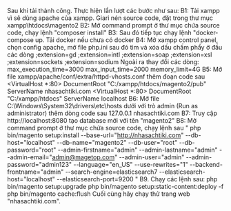 Sau khi tải thành công. Thực hiện lần lượt các bước như sau:
B1: Tải xampp vì sẽ dùng apache của xampp. Giari nén source code, đặt trong thư mục xampp\htdocs\magento2
B2: Mở command prompt ở thư mục chứa source code, chạy lệnh "composer install"
B3: Sau đó tiếp tục chạy lệnh "docker-compose up. Tải docker nếu chưa có docker
B4: Mở xampp control panel, chọn config apache, mở file php.ini sau đó tìm và xóa dấu chấm phẩy ở đầu các dòng
    ;extension=gd 
    ;extension=intl 
    ;extension=soap 
    ;extension=xsl 
    ;extension=sockets 
    ;extension=sodium
Ngoài ra thay đổi các dòng:
    max_execution_time=3000 
    max_input_time=2000 
    memory_limit=4G
B5: Mở file xampp/apache/conf/extra/httpd-vhosts.conf thêm đoạn code sau
    <VirtualHost *:80>
    DocumentRoot "C:/xampp/htdocs/magento2/pub"
    ServerName nhasachtiki.com
</VirtualHost>
<VirtualHost *:80>
    DocumentRoot "C:/xampp/htdocs"
    ServerName localhost
</VirtualHost>
B6: Mở file C:\Windows\System32\drivers\etc\hosts dưới với trò admin (Run as administrator) thêm dòng code sau 
    127.0.0.1 nhasachtiki.com
B7: Truy cập http://localhost:8080 tạo database mới với tên "magento2"
B8: Mở command prompt ở thư mục chứa source code, chạy lệnh sau 
" php bin/magento setup:install --base-url="http://nhasachtiki.com" --db-host="localhost" --db-name="magento2" --db-user="root" --db-password="root" --admin-firstname="admin" --admin-lastname="admin" --admin-email="admin@magetop.com" --admin-user="admin" --admin-password="admin123" --language="en_US" --use-rewrites="1" --backend-frontname="admin" --search-engine=elasticsearch7 --elasticsearch-host="localhost" --elasticsearch-port=9200 "
B9. Chạy các lệnh sau:
php bin/magento setup:upgrade
php bin/magento setup:static-content:deploy -f
php bin/magento cache:flush
Cuối cùng hãy chạy thử trang web "nhasachtiki.com".

